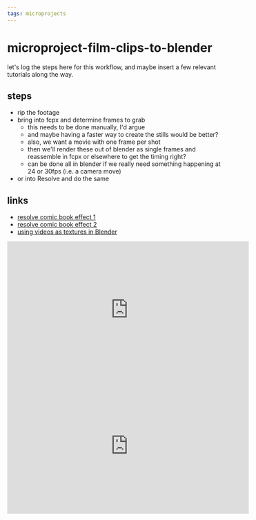 ```yaml
---
tags: microprojects
---
```


# microproject-film-clips-to-blender

let's log the steps here for this workflow, and maybe insert a few relevant tutorials along the way.

## steps

* rip the footage
* bring into fcpx and determine frames to grab
    * this needs to be done manually, I'd argue
    * and maybe having a faster way to create the stills would be better?
    * also, we want a movie with one frame per shot
    * then we'll render these out of blender as single frames and reassemble in fcpx or elsewhere to get the timing right?
    * can be done all in blender if we really need something happening at 24 or 30fps (i.e. a camera move)
* or into Resolve and do the same


## links

* [resolve comic book effect 1](https://www.youtube.com/watch?v=UOHVkXBR34g)
* [resolve comic book effect 2](https://www.youtube.com/watch?v=CfjXIO6fzAo)
* [using videos as textures in Blender](https://www.youtube.com/watch?v=WqDz0jZlmiQ)

<iframe width="560" height="315" src="https://www.youtube.com/embed/CfjXIO6fzAo" title="YouTube video player" frameborder="0" allow="accelerometer; autoplay; clipboard-write; encrypted-media; gyroscope; picture-in-picture" allowfullscreen></iframe>

<iframe width="560" height="315" src="https://www.youtube.com/embed/WqDz0jZlmiQ" title="YouTube video player" frameborder="0" allow="accelerometer; autoplay; clipboard-write; encrypted-media; gyroscope; picture-in-picture" allowfullscreen></iframe>

